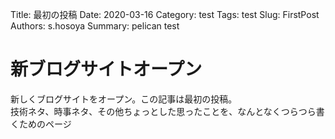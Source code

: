 Title: 最初の投稿
Date: 2020-03-16
Category: test
Tags: test
Slug: FirstPost
Authors: s.hosoya
Summary: pelican test

# 新ブログサイトオープン

新しくブログサイトをオープン。この記事は最初の投稿。  
技術ネタ、時事ネタ、その他ちょっとした思ったことを、なんとなくつらつら書くためのページ  
